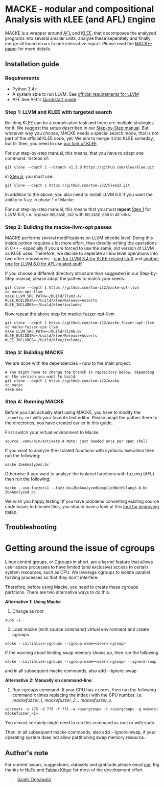 # MACKE - `M`odular `a`nd `C`ompositional Analysis with `K`LEE (and AFL) `E`ngine

MACKE is a wrapper around [AFL](http://lcamtuf.coredump.cx/afl/) and [KLEE](https://klee.github.io/), that decomposes the analyzed programs into several smaller units, analyze these seperately and finally merge all found errors to one interactive report. Please read the [MACKE-paper](https://www.researchgate.net/publication/305641321_MACKE_-_Compositional_Analysis_of_Low-Level_Vulnerabilities_with_Symbolic_Execution) for more details.

## Installation guide

### Requirements
* Python 3.4+
* A system able to run LLVM. See [official requirements for LLVM](http://www.llvm.org/docs/GettingStarted.html#requirements)
* AFL See AFL's [Quickstart guide](http://lcamtuf.coredump.cx/afl/QuickStartGuide.txt)

### Step 1: LLVM and KLEE with targeted search
Building KLEE can be a complicated task and there are multiple strategies for it. We suggest the setup described in our [Step-by-Step manual](https://github.com/hutoTUM/install-klee). But whatever way you choose, MACKE needs a special search mode, that is not part of the official KLEE code, yet. We aim to merge it into KLEE someday, but till then, you need to use [our fork of KLEE](https://github.com/tum-i22/klee22).

For our step-by-step manual, this means, that you have to adapt one command. Instead of:
```
git clone --depth 1 --branch v1.3.0 https://github.com/klee/klee.git
```
in [Step 6](https://github.com/hutoTUM/install-klee#step-6-klee), you must use:
```
git clone --depth 1 https://github.com/tum-i22/klee22.git
```

In addition to the above, you also need to install LLVM 6.0 if you want the ability to fuzz in phase 1 of Macke. 

For our step-by-step manual, this means that you must **repeat** [Step 1](https://github.com/tum-i22/klee-install#step-1-llvm) for LLVM 6.0, i.e. replace ``RELEASE_342`` with ``RELEASE_600`` in all links. 

### Step 2: Building the macke-llvm-opt passes
MACKE performs several modifications on LLVM bitcode level. Doing this inside python requires a lot more effort, than directly writing the operations in C++ - especially if you are forced to use the same, old version of LLVM as KLEE uses. Therefore, we decide to seperate all low level operations into two other repositories - [one for LLVM 3.4 for KLEE-related stuff](https://github.com/hutoTUM/macke-opt-llvm) and [another one for LLVM 6.0 for AFL-related stuff](https://github.com/tum-i22/macke-fuzzer-opt-llvm). 

If you choose a different directory structure than suggested in our Step-by-Step manual, please adapt the pathes to match your needs.

```
git clone --depth 1 https://github.com/tum-i22/macke-opt-llvm 
cd macke-opt-llvm
make LLVM_SRC_PATH=~/build/llvm3.4/ KLEE_BUILDDIR=~/build/klee/Release+Asserts KLEE_INCLUDES=~/build/klee/include/
```

Now repeat the above step for macke-fuzzer-opt-llvm 
```
git clone --depth 1 https://github.com/tum-i22/macke-fuzzer-opt-llvm 
cd macke-fuzzer-opt-llvm
make LLVM_SRC_PATH=~/build/llvm6.0/ KLEE_BUILDDIR=~/build/klee/Release+Asserts KLEE_INCLUDES=~/build/klee/include/
```

### Step 3: Building MACKE
We are done with the dependencies - now to the main project.
```
# You might have to change the branch in repository below, depending on the version you want to build
git clone --depth 1 https://github.com/tum-i22/macke
cd macke
make dev
```

### Step 4: Running MACKE
Before you can actually start using MACKE, you have to modify the `./config.ini` with your favorite text editor. Please adapt the pathes there to the directories, you have created earlier in this guide. 

First switch your virtual environment to Macke

```
source .venv/bin/activate # Note: just needed once per open shell
```

If you want to analyze the isolated functions with symbolic execution then run the following:
```
macke 2beAnalyzed.bc
```

Otherwise if you want to analyze the isolated functions with fuzzing (AFL) then run the following:
```
macke --use-fuzzer=1 --fuzz-bc=2beAnalyzedCompiledWithClang3.8.bc 2beAnalyzed.bc
```

We wish you happy testing! If you have problems converting existing source code bases to bitcode files, you should have a look at this [tool for improving make](https://github.com/tum-i22/MakeAdditions).

## Troubleshooting

# Getting around the issue of cgroups
Linux control groups, or *Cgroups* in short, are a kernel feature that allows user space processes to have limited (and exclusive) access to certain system resources, such as CPU. We leverage cgroups to isolate parallel fuzzing processes so that they don't interfere. 

Therefore, before using Macke, you need to create these cgroups partitions. There are two alternative ways to do this. 

__Alternative 1: Using Macke__

1. Change as root 
```
sudo -s
```

2. Load macke (with source command) virtual environment and create cgroups
```
macke --initialize-cgroups --cgroup-name=<user>:<group>
```

If the warning about limiting swap memory shows up, then run the following
```
macke --initialize-cgroups --cgroup-name=<user>:<group> --ignore-swap
```
and in all subsequent macke commands, also add --ignore-swap

__Alternative 2: Manually on command-line__:

1. Run cgroups command. 
If your CPU has *x* cores, then run the following command *x* times replacing the index *i* with the CPU number, i.e. *mackefuzzer_1*, *mackefuzzer_2*... *mackefuzzer_x*. 

```
cgcreate -s 775 -d 775 -f 775 -a <usergroup> -t <usergroup> -g memory: mackefuzzer_<i>
```

You almost certainly might need to run this command as root or with sudo. 

Then, in all subsequent macke commands, also add --ignore-swap, if your operating system does not allow partitioning swap memory resource. 

## Author's note
For current issues, suggestions, datasets and gratitude please email [me](mailto:saahil.ognawala@tum.de). 
Big thanks to [HuTo](t.hutzelmann@tum.de) and [Fabian Kilger](fabian.kilger@tum.de) for most of the development effort. 

> [Saahil Ognawala](https://www22.in.tum.de/en/ognawala/)
